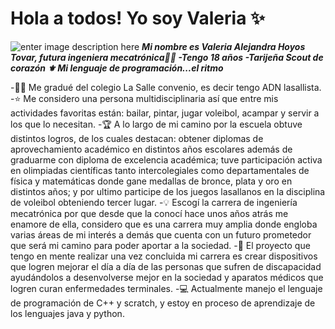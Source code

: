 # **Hola a todos! Yo soy Valeria** ✨
![enter image description here](https://user-images.githubusercontent.com/5713670/87202985-820dcb80-c2b6-11ea-9f56-7ec461c497c3.gif)
***Mi nombre es Valeria Alejandra Hoyos Tovar, futura ingeniera mecatrónica👩‍💻 
-Tengo 18 años 
-Tarijeña
Scout de corazón ⚜
Mi lenguaje de programación...el ritmo*** 

-👩‍🎓   Me gradué del colegio La Salle convenio,  es decir tengo ADN lasallista. 
-⭐  Me considero una persona multidisciplinaria así que entre mis actividades favoritas están: bailar, pintar, jugar voleibol, acampar y servir a los que lo necesitan. 
-🏆  A lo largo de mi camino por la escuela obtuve distintos logros, de los cuales destacan: obtener diplomas de aprovechamiento académico en distintos años escolares además de graduarme con diploma de excelencia académica; tuve participación activa en  olimpiadas científicas tanto intercolegiales como departamentales de física y matemáticas donde gane medallas de bronce, plata y oro en distintos años; y por ultimo participe de los juegos lasallanos en la disciplina de voleibol obteniendo tercer lugar. 
-💡  Escogí la carrera de ingeniería mecatrónica por que desde que la conocí hace unos años atrás me enamore de ella, considero que es una carrera muy amplia donde engloba varias áreas de mi interés a demás que cuenta con un futuro prometedor que será mi camino para poder aportar a la sociedad.
-🔬  El proyecto que tengo en mente realizar una vez concluida mi carrera es crear dispositivos que logren mejorar el día a día de las personas que sufren de discapacidad ayudándolos a desenvolverse mejor en la sociedad y aparatos médicos que logren curan enfermedades terminales.
-💻  Actualmente manejo el lenguaje de programación de C++ y scratch, y estoy en proceso de aprendizaje de los lenguajes java y python.
